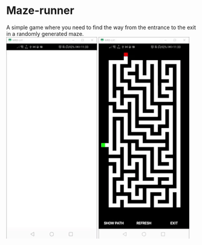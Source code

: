 # Maze-runner
A simple game where you need to find the way from the entrance to the exit in a randomly generated maze.\
![alt text](https://github.com/ICalmPersonI/Maze-runner/blob/master/gifts/ezgif-5-61d7e4d057.gif)
![alt text](https://github.com/ICalmPersonI/Maze-runner/blob/master/gifts/ezgif-5-76b709fa47.gif)
